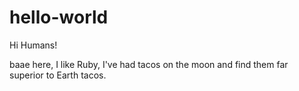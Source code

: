 # hello-world

Hi Humans!

baae here, I like Ruby, 
I've had tacos on the moon and find them far superior to Earth tacos.

